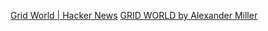 
[Grid World | Hacker News](https://news.ycombinator.com/item?id=35455770)
[GRID WORLD by Alexander Miller](https://alex.miller.garden/grid-world/)
